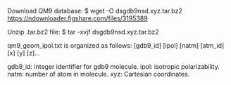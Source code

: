 Download QM9 database:
$ wget -O dsgdb9nsd.xyz.tar.bz2 https://ndownloader.figshare.com/files/3195389

Unzip .tar.bz2 file:
$ tar -xvjf dsgdb9nsd.xyz.tar.bz2

qm9_geom_ipol.txt is organized as follows:
[gdb9_id] [ipol] [natm] [atm_id] [x] [y] [z]...

gdb9_id: integer identifier for gdb9 molecule.
ipol: isotropic polarizability.
natm: number of atom in molecule.
xyz: Cartesian coordinates.
